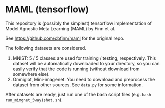 # MAML (tensorflow)
This repository is (possibly the simplest) tensorflow implementation of Model Agnostic Meta Learning (MAML) by Finn et al.

See https://github.com/cbfinn/maml for the original repo.

The following datasets are considered.
1. MNIST: 5 / 5 classes are used for training / testing, respectively. This dataset will be automatically downloaded to your directory, so you can easily verify that the code is running (without download from somewhere else).
2. Omniglot, Mini-imagenet: You need to download and preprocess the dataset from other sources. See ```data.py``` for some information.

After datasets are ready, just run one of the bash script files (e.g. ```bash run_mimgnet_5way1shot.sh```).
